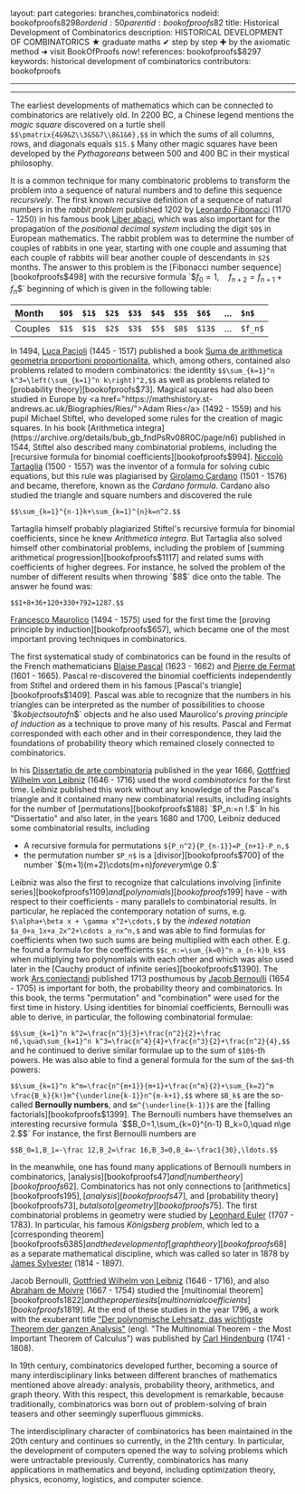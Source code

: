 layout: part
categories: branches,combinatorics
nodeid: bookofproofs$8298
orderid: 50
parentid: bookofproofs$82
title: Historical Development of Combinatorics
description: HISTORICAL DEVELOPMENT OF COMBINATORICS ★ graduate maths ✔ step by step ✚ by the axiomatic method ➜ visit BookOfProofs now!
references: bookofproofs$8297
keywords: historical development of combinatorics
contributors: bookofproofs


---


---

The earliest developments of mathematics which can be connected to combinatorics are relatively old. In 2200 BC, a Chinese legend mentions the _magic square_ discovered on a turtle shell `$$\pmatrix{4&9&2\\3&5&7\\8&1&6},$$` in which the sums of all columns, rows, and diagonals equals `$15.$` Many other magic squares have been developed by the _Pythagoreans_ between 500 and 400 BC in their mystical philosophy. 

It is a common technique for many combinatoric problems to transform the problem into a sequence of natural numbers and to define this sequence _recursively_. The first known recursive definition of a sequence of natural numbers in the _rabbit problem_ published 1202 by <a href="https://mathshistory.st-andrews.ac.uk/Biographies/Fibonacci/">Leonardo Fibonacci</a> (1170 - 1250) in his famous book [Liber abaci](https://archive.org/details/LiberAbaci), which was also important for the propagation of the _positional decimal system_ including the digit `$0$` in European mathematics. The rabbit problem was to determine the number of couples of rabbits in one year, starting with one couple and assuming that each couple of rabbits will bear another couple of descendants in `$2$` months. The answer to this problem is the [Fibonacci number sequence][bookofproofs$498] with the recursive formula `$$f_0=1,\quad f_{n+2}=f_{n+1}+f_n$$` beginning of which is given in the following table:


Month | `$0$` | `$1$` | `$2$` | `$3$` | `$4$` | `$5$` | `$6$` | ... | `$n$`
:------------- |:------------- |:------------- |:------------- |:------------- |:------------- |:------------- |:------------- |:------------- |:-------------
 Couples| `$1$`| `$1$`| `$2$`| `$3$`| `$5$`| `$8$`| `$13$`| ...| `$f_n$`

In 1494, <a href="https://mathshistory.st-andrews.ac.uk/Biographies/Pacioli/">Luca Pacioli</a> (1445 - 1517) published a book [Suma de arithmetica geometria proportioni proportionalita](https://archive.org/details/summadearithmeti00paci/page/n4), which, among others, contained also problems related to modern combinatorics: the identity `$$\sum_{k=1}^n k^3=\left(\sum_{k=1}^n k\right)^2,$$` as well as problems related to [probability theory][bookofproofs$73].
Magical squares had also been studied in Europe by 
<a href="https://mathshistory.st-andrews.ac.uk/Biographies/Ries/">Adam Ries</a> (1492 - 1559) and his pupil 
Michael Stiftel, who developed some rules for the creation of magic squares. In his book [Arithmetica integra](https://archive.org/details/bub_gb_fndPsRv08R0C/page/n6) published in 1544, Stiftel also described many combinatorial problems, including the [recursive formula for binomial coefficients][bookofproofs$994].
<a href="https://mathshistory.st-andrews.ac.uk/Biographies/Tartaglia/">Niccolò Tartaglia</a> (1500 - 1557) was the inventor of a formula for solving cubic equations, but this rule was plagiarised by 
[Girolamo Cardano](https://mathshistory.st-andrews.ac.uk/Biographies/Cardan/) (1501 - 1576) and became, therefore, known as the _Cardano formula_. Cardano also studied the triangle and square numbers and discovered the rule

`$$\sum_{k=1}^{n-1}k+\sum_{k=1}^{n}k=n^2.$$`

Tartaglia himself probably plagiarized Stiftel's recursive formula for binomial coefficients, since he knew _Arithmetica integra_. But Tartaglia also solved himself other combinatorial problems,  including the problem of [summing arithmetical progression][bookofproofs$1117] and related sums with coefficients of higher degrees. For instance, he solved the problem of the number of different results when throwing `$8$` dice onto the table. The answer he found was:

`$$1+8+36+120+330+792=1287.$$`

<a href="https://mathshistory.st-andrews.ac.uk/Biographies/Maurolico/">Francesco Maurolico</a> (1494 - 1575) used for the first time the [proving principle by induction][bookofproofs$657], which became one of the most important proving techniques in combinatorics.

The first systematical study of combinatorics can be found in the results of the French mathematicians [Blaise Pascal](https://mathshistory.st-andrews.ac.uk/Biographies/Pascal/) (1623 - 1662) and <a href="https://mathshistory.st-andrews.ac.uk/Biographies/Fermat/">Pierre de Fermat</a>  (1601 - 1665). Pascal re-discovered the binomial coefficients independently from Stiftel and ordered them in his famous [Pascal's triangle][bookofproofs$1409]. Pascal was able to recognize that the numbers in his triangles can be interpreted as the number of possibilities to choose `$k$` objects out of `$n$` objects and he also used Maurolico's _proving principle of induction_ as a technique to prove many of his results. Pascal and Fermat corresponded with each other and in their correspondence, they laid the foundations of probability theory which remained closely connected to combinatorics.

In his [Dissertatio de arte combinatoria](https://archive.org/details/ita-bnc-mag-00000844-001/page/n11) published in the year 1666, <a href="https://mathshistory.st-andrews.ac.uk/Biographies/Leibniz/">Gottfried Wilhelm von Leibniz</a> (1646 - 1716) used the word _combinatorics_ for the first time. Leibniz published this work without any knowledge of the Pascal's triangle and it contained many new combinatorial results, including insights for the number of [permutations][bookofproofs$188] `$P_n:=n !.$`  In his "Dissertatio" and also later, in the years 1680 and 1700, Leibniz deduced some combinatorial results, including
* A recursive formula for permutations `${P_n^2}{P_{n-1}}=P_{n+1}-P_n,$`
* the permutation number `$P_n$` is a [divisor][bookofproofs$700] of the number `$(m+1)(m+2)\cdots(m+n)$` for every `$m\ge 0.$`

Leibniz was also the first to recognize that calculations involving [infinite series][bookofproofs$1109] and [polynomials][bookofproofs$199] have - with respect to their coefficients - many parallels to combinatorial results. In particular, he replaced the contemporary notation of sums, e.g. `$\alpha+\beta x + \gamma x^2+\cdots,$` by the _indexed notation_ `$a_0+a_1x+a_2x^2+\cdots a_nx^n,$` and was able to find formulas for coefficients when two such sums are being multiplied with each other. E.g. he found a formula for the coefficients `$$c_n:=\sum_{k=0}^n a_{n-k}b_k$$` when multiplying two polynomials with each other and which was also used later in the [Cauchy product of infinite series][bookofproofs$1390].
The work [Ars conjectandi](https://archive.org/details/wahrscheinlichke00bernuoft) published 1713 posthumous by [Jacob Bernoulli](https://mathshistory.st-andrews.ac.uk/Biographies/Bernoulli_Jacob/) (1654 - 1705) is important for both, the probability theory and combinatorics. In this book, the terms "permutation" and "combination" were used for the first time in history. Using identities for binomial coefficients, Bernoulli was able to derive, in particular, the following combinatorial formulae:

`$$\sum_{k=1}^n k^2=\frac{n^3}{3}+\frac{n^2}{2}+\frac n6,\quad\sum_{k=1}^n k^3=\frac{n^4}{4}+\frac{n^3}{2}+\frac{n^2}{4},$$`
and he continued to derive similar formulae up to the sum of `$10$`-th powers. He was also able to find a general formula for the sum of the `$m$`-th powers:

`$$\sum_{k=1}^n k^m=\frac{n^{m+1}}{m+1}+\frac{n^m}{2}+\sum_{k=2}^m \frac{B_k}{k!}m^{\underline{k-1}}n^{m-k+1},$$`
where `$B_k$` are the so-called **Bernoully numbers**, and `$m^{\underline{k-1}}$` are the [falling factorials][bookofproofs$1399]. The Bernoulli numbers have themselves an interesting recursive formula `$$B_0=1,\sum_{k=0}^{n-1} B_k=0,\quad n\ge 2.$$` For instance, the first Bernoulli numbers are 

`$$B_0=1,B_1=-\frac 12,B_2=\frac 16,B_3=0,B_4=-\frac1{30},\ldots.$$` 

In the meanwhile, one has found many applications of Bernoulli numbers in combinatorics, [analysis][bookofproofs$47] and [number theory][bookofproofs$62].
Combinatorics has not only connections to [arithmetics][bookofproofs$195], [analysis][bookofproofs$47], and [probability theory][bookofproofs$73], but also to [geometry][bookofproofs$75]. The first combinatorial problems in geometry were studied by [Leonhard Euler](https://mathshistory.st-andrews.ac.uk/Biographies/Euler/) (1707 - 1783). In particular, his famous _Königsberg problem_, which led to a [corresponding theorem][bookofproofs$6385] and the development of [graph theory][bookofproofs$68] as a separate mathematical discipline, which was called so later in 1878 by 
[James Sylvester](https://mathshistory.st-andrews.ac.uk/Biographies/Sylvester/) (1814 - 1897).

Jacob Bernoulli, <a href="https://mathshistory.st-andrews.ac.uk/Biographies/Leibniz/">Gottfried Wilhelm von Leibniz</a> (1646 - 1716), and also [Abraham de Moivre](https://mathshistory.st-andrews.ac.uk/Biographies/De_Moivre/) (1667 - 1754) studied the [multinomial theorem][bookofproofs$1822] and the properties its [multinomial coefficients][bookofproofs$1819]. At the end of these studies in the year 1796, 
a work with the exuberant title ["Der polynomische Lehrsatz, das wichtigste Theorem der ganzen Analysis"](https://reader.digitale-sammlungen.de/de/fs1/object/display/bsb10082292_00001.html) (engl. "The Multinomial Theorem - the Most Important Theorem of Calculus") was published by 
[Carl Hindenburg](https://mathshistory.st-andrews.ac.uk/Biographies/Hindenburg/) (1741 - 1808). 

In 19th century, combinatorics developed further, becoming a source of many interdisciplinary links between different branches of mathematics mentioned above already: analysis, probability theory, arithmetics, and graph theory. With this respect, this development is remarkable, because traditionally, combinatorics was born out of problem-solving of brain teasers and other seemingly superfluous gimmicks. 

The interdisciplinary character of combinatorics has been maintained in the 20th century and continues so currently, in the 21th century. In particular, the development of computers opened the way to solving problems which were untractable previously. Currently, combinatorics has many applications in mathematics and beyond, including optimization theory, physics, economy, logistics, and computer science.
